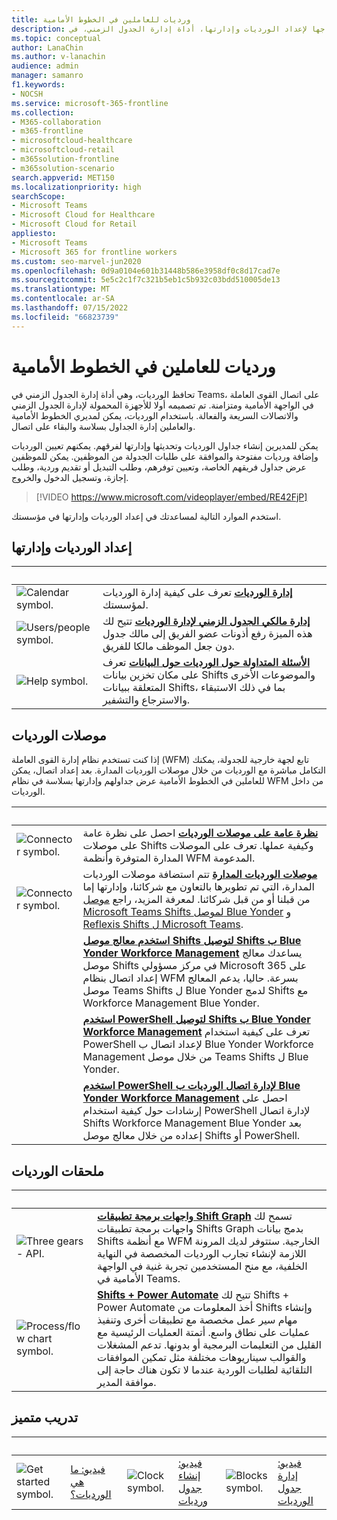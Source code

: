 ```yaml
---
title: ورديات للعاملين في الخطوط الأمامية
description: احصل على إرشادات المسؤول التي تحتاجها لإعداد الورديات وإدارتها، أداة إدارة الجدول الزمني، في Microsoft Teams.
ms.topic: conceptual
author: LanaChin
ms.author: v-lanachin
audience: admin
manager: samanro
f1.keywords:
- NOCSH
ms.service: microsoft-365-frontline
ms.collection:
- M365-collaboration
- m365-frontline
- microsoftcloud-healthcare
- microsoftcloud-retail
- m365solution-frontline
- m365solution-scenario
search.appverid: MET150
ms.localizationpriority: high
searchScope:
- Microsoft Teams
- Microsoft Cloud for Healthcare
- Microsoft Cloud for Retail
appliesto:
- Microsoft Teams
- Microsoft 365 for frontline workers
ms.custom: seo-marvel-jun2020
ms.openlocfilehash: 0d9a0104e601b31448b586e3958df0c8d17cad7e
ms.sourcegitcommit: 5e5c2c1f7c321b5eb1c5b932c03bdd510005de13
ms.translationtype: MT
ms.contentlocale: ar-SA
ms.lasthandoff: 07/15/2022
ms.locfileid: "66823739"
---
```

# <a name="shifts-for-frontline-workers"></a>ورديات للعاملين في الخطوط الأمامية

تحافظ الورديات، وهي أداة إدارة الجدول الزمني في Teams، على اتصال القوى العاملة في الواجهة الأمامية ومتزامنة. تم تصميمه أولا للأجهزة المحمولة لإدارة الجدول الزمني والاتصالات السريعة والفعالة. باستخدام الورديات، يمكن لمديري الخطوط الأمامية والعاملين إدارة الجداول بسلاسة والبقاء على اتصال.

يمكن للمديرين إنشاء جداول الورديات وتحديثها وإدارتها لفرقهم. يمكنهم تعيين الورديات وإضافة ورديات مفتوحة والموافقة على طلبات الجدولة من الموظفين. يمكن للموظفين عرض جداول فريقهم الخاصة، وتعيين توفرهم، وطلب التبديل أو تقديم وردية، وطلب إجازة، وتسجيل الدخول والخروج.

> [!VIDEO https://www.microsoft.com/videoplayer/embed/RE42FjP]

استخدم الموارد التالية لمساعدتك في إعداد الورديات وإدارتها في مؤسستك.

## <a name="set-up-and-manage-shifts"></a>إعداد الورديات وإدارتها

|&nbsp;  |&nbsp; |
|---------|---------|
|<img src="/office/media/icons/calendar-teams.png" alt="Calendar symbol.">   |**[إدارة الورديات](/microsoftteams/expand-teams-across-your-org/shifts/manage-the-shifts-app-for-your-organization-in-teams?bc=/microsoft-365/frontline/breadcrumb/toc.json&toc=/microsoft-365/frontline/toc.json)** تعرف على كيفية إدارة الورديات لمؤسستك.         |
|<img src="/office/media/icons/users-people.png" alt="Users/people symbol.">   |**[إدارة مالكي الجدول الزمني لإدارة الورديات](schedule-owner-for-shift-management.md)** تتيح لك هذه الميزة رفع أذونات عضو الفريق إلى مالك جدول دون جعل الموظف مالكا للفريق.         |
|<img src="/office/media/icons/help.png" alt="Help symbol.">     | **[الأسئلة المتداولة حول الورديات حول البيانات](/microsoftteams/expand-teams-across-your-org/shifts/shifts-data-faq?bc=/microsoft-365/frontline/breadcrumb/toc.json&toc=/microsoft-365/frontline/toc.json)** تعرف على مكان تخزين بيانات Shifts والموضوعات الأخرى المتعلقة ببيانات Shifts، بما في ذلك الاستبقاء والاسترجاع والتشفير.        |

## <a name="shifts-connectors"></a>موصلات الورديات

إذا كنت تستخدم نظام إدارة القوى العاملة (WFM) تابع لجهة خارجية للجدولة، يمكنك التكامل مباشرة مع الورديات من خلال موصلات الورديات المدارة. بعد إعداد اتصال، يمكن للعاملين في الخطوط الأمامية عرض جداولهم وإدارتها بسلاسة في نظام WFM من داخل الورديات.

|&nbsp;  |&nbsp;  |
|---------|---------|
|<img src="/office/media/icons/connector-teams.png" alt="Connector symbol.">     | **[نظرة عامة على موصلات الورديات](shifts-connectors.md)** احصل على نظرة عامة على موصلات Shifts وكيفية عملها. تعرف على الموصلات المدارة المتوفرة وأنظمة WFM المدعومة.   |
|<img src="/office/media/icons/connector-teams.png" alt="Connector symbol.">     | **[موصلات الورديات المدارة](shifts-connectors.md#managed-shifts-connectors)** تتم استضافة موصلات الورديات المدارة، التي تم تطويرها بالتعاون مع شركائنا، وإدارتها إما من قبلنا أو من قبل شركائنا. لمعرفة المزيد، راجع [موصل Microsoft Teams Shifts لموصل Blue Yonder](shifts-connectors.md#microsoft-teams-shifts-connector-for-blue-yonder) و [Reflexis Shifts ل Microsoft Teams](shifts-connectors.md#reflexis-shifts-connector-for-microsoft-teams).    |
|   | **[استخدم معالج موصل Shifts لتوصيل Shifts ب Blue Yonder Workforce Management](shifts-connector-wizard.md)** يساعدك معالج موصل Shifts في مركز مسؤولي Microsoft 365 على إعداد اتصال بنظام WFM بسرعة. حاليا، يدعم المعالج موصل Teams Shifts ل Blue Yonder لدمج Shifts مع Workforce Management Blue Yonder.
|  | **[استخدم PowerShell لتوصيل Shifts ب Blue Yonder Workforce Management](shifts-connector-blue-yonder-powershell-setup.md)** تعرف على كيفية استخدام PowerShell لإعداد اتصال ب Blue Yonder Workforce Management من خلال موصل Teams Shifts ل Blue Yonder.         |
|   | **[استخدم PowerShell لإدارة اتصال الورديات ب Blue Yonder Workforce Management](shifts-connector-powershell-manage.md)** احصل على إرشادات حول كيفية استخدام PowerShell لإدارة اتصال Shifts Workforce Management Blue Yonder بعد إعداده من خلال معالج موصل Shifts أو PowerShell.

## <a name="shifts-extensions"></a>ملحقات الورديات

|&nbsp;|&nbsp;|
| ------------- | ------------- |
| <img src="/office/media/icons/api.png" alt="Three gears - API."> | **[واجهات برمجة تطبيقات Shift Graph](/graph/api/resources/shift)** تسمح لك واجهات برمجة تطبيقات Shifts Graph بدمج بيانات Shifts مع أنظمة WFM الخارجية. ستتوفر لديك المرونة اللازمة لإنشاء تجارب الورديات المخصصة في النهاية الخلفية، مع منح المستخدمين تجربة غنية في الواجهة الأمامية في Teams.             |
|<img src="/office/media/icons/process-flow-teams.png" alt="Process/flow chart symbol."> | **[Shifts + Power Automate](https://github.com/OfficeDev/Microsoft-Teams-Shifts-Power-Automate-Templates)** تتيح لك Shifts + Power Automate أخذ المعلومات من Shifts وإنشاء مهام سير عمل مخصصة مع تطبيقات أخرى وتنفيذ عمليات على نطاق واسع. أتمتة العمليات الرئيسية مع القليل من التعليمات البرمجية أو بدونها. تدعم المشغلات والقوالب سيناريوهات مختلفة مثل تمكين الموافقات التلقائية لطلبات الوردية عندما لا تكون هناك حاجة إلى موافقة المدير. |

## <a name="featured-training"></a>تدريب متميز

|&nbsp;|&nbsp;|&nbsp;|&nbsp;|&nbsp;|&nbsp;|
| ------------- | ------------- | ------------- | ------------- | ------------- | ------------- |
| <img src="/office/media/icons/get-started-teams.png" alt="Get started symbol.">  |  [فيديو: ما هي الورديات؟](https://support.office.com/article/what-is-shifts-f8efe6e4-ddb3-4d23-b81b-bb812296b821) |<img src="/office/media/icons/clock-teams.png" alt="Clock symbol."> |  [فيديو: إنشاء جدول ورديات](https://support.microsoft.com/office/create-a-shifts-schedule-2b94ca38-36db-4a1c-8fee-f8f0fec9a984) |<img src="/office/media/icons/blocks-teams.png" alt="Blocks symbol.">|  [فيديو: إدارة جدول الورديات](https://support.microsoft.com/office/manage-and-view-a-shifts-schedule-63acda7b-ea39-441a-b1c6-c404a72e79f7) |
